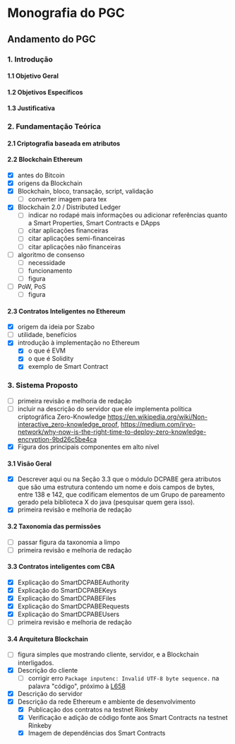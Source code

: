 # Monografia do PGC

## Andamento do PGC

### 1. Introdução

#### 1.1 Objetivo Geral

#### 1.2 Objetivos Específicos

#### 1.3 Justificativa

### 2. Fundamentação Teórica

#### 2.1 Criptografia baseada em atributos

#### 2.2 Blockchain Ethereum

- [x] antes do Bitcoin
- [x] origens da Blockchain
- [x] Blockchain, bloco, transação, script, validação
  - [ ] converter imagem para tex
- [x] Blockchain 2.0 / Distributed Ledger
  - [ ] indicar no rodapé mais informações ou adicionar referências quanto a Smart Properties, Smart Contracts e DApps
  - [ ] citar aplicações financeiras
  - [ ] citar aplicações semi-financeiras
  - [ ] citar aplicações não financeiras
- [ ] algoritmo de consenso
  - [ ] necessidade
  - [ ] funcionamento
  - [ ] figura
- [ ] PoW, PoS
  - [ ] figura

#### 2.3 Contratos Inteligentes no Ethereum

- [x] origem da ideia por Szabo
- [ ] utilidade, benefícios
- [x] introdução à implementação no Ethereum
  - [x] o que é EVM
  - [x] o que é Solidity
  - [x] exemplo de Smart Contract

### 3. Sistema Proposto

- [ ] primeira revisão e melhoria de redação
- [ ] incluir na descrição do servidor que ele implementa política criptográfica Zero-Knowledge <https://en.wikipedia.org/wiki/Non-interactive_zero-knowledge_proof>, <https://medium.com/iryo-network/why-now-is-the-right-time-to-deploy-zero-knowledge-encryption-9bd26c5be4ca>
- [x] Figura dos principais componentes em alto nível

#### 3.1 Visão Geral

- [x] Descrever aqui ou na Seção 3.3 que o módulo DCPABE gera atributos que são uma estrutura contendo um nome e dois campos de bytes, entre 138 e 142, que codificam elementos de um Grupo de pareamento gerado pela biblioteca X do java (pesquisar quem gera isso).
- [x] primeira revisão e melhoria de redação

#### 3.2 Taxonomia das permissões

- [ ] passar figura da taxonomia a limpo
- [ ] primeira revisão e melhoria de redação

#### 3.3 Contratos inteligentes com CBA

- [x] Explicação do SmartDCPABEAuthority
- [x] Explicação do SmartDCPABEKeys
- [x] Explicação do SmartDCPABEFiles
- [x] Explicação do SmartDCPABERequests
- [x] Explicação do SmartDCPABEUsers
- [ ] primeira revisão e melhoria de redação

#### 3.4 Arquitetura Blockchain

- [ ] figura simples que mostrando cliente, servidor, e a Blockchain interligados.
- [x] Descrição do cliente
  - [ ] corrigir erro `Package inputenc: Invalid UTF-8 byte sequence.` na palavra "código", próximo à [L658](./main.tex#L658)
- [x] Descrição do servidor
- [x] Descrição da rede Ethereum e ambiente de desenvolvimento
  - [x] Publicação dos contratos na testnet Rinkeby
  - [x] Verificação e adição de código fonte aos Smart Contracts na testnet Rinkeby
  - [x] Imagem de dependências dos Smart Contracts
